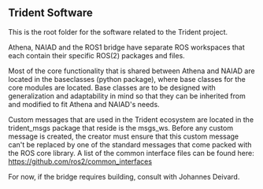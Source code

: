 ## Trident Software

This is the root folder for the software related to the Trident project. 

Athena, NAIAD and the ROS1 bridge have separate ROS workspaces that each contain their specific ROS(2) packages and files.

Most of the core functionality that is shared between Athena and NAIAD are located in the baseclasses (python package), where base classes for the core modules are located. Base classes are to be designed with generalization and adaptability in mind so that they can be inherited from and modified to fit Athena and NAIAD's needs.

Custom messages that are used in the Trident ecosystem are located in the trident_msgs package that reside is the msgs_ws. Before any custom message is created, the creator must ensure that this custom message can't be replaced by one of the standard messages that come packed with the ROS core library. A list of the common interface files can be found here: https://github.com/ros2/common_interfaces



For now, if the bridge requires building, consult with Johannes Deivard.